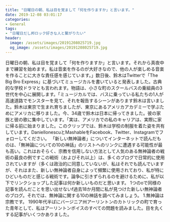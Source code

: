 ```yaml
---
title: "日曜日の朝、私は目を覚まして「何を作りますか」と言います。"
date: 2019-12-08 03:01:17
categories:
- General
tags:
- "日曜日だし邦ロック好きな人と繋がりたい"
header:
  image: /assets/images/20191208025719.jpg
  og_image: /assets/images/20191208025719.jpg
---
```


日曜日の朝、私は目を覚まして「何を作りますか」と言います。それから真夜中まで練習を始めます。私は音楽を作るのが大好きなので、他の人が楽しめる音楽を作ることに大きな責任感を感じています。」数日後、鈴木はTwitterで「The Big Bro Express」に基づいてミュージカルを書いていると発表しました。古典的な学校ドラマとも言われます。物語は、小さな町のスクールバスの乗組員の3世代を中心に展開します。「ミュージカルでは、バスに乗っている私たちの1人が高速道路でモンスターを見て、それを報告するシーンがあります鈴木は言いました。鈴木は東京で生まれ育ちましたが、東京にあるアメリカアカデミーで学ぶためにアメリカに移りました。今、34歳で鈴木は日本に帰ってきました。彼の家族と彼の歌に集中しています。「実は、アメリカでの私のキャリアは、実際に家に帰る前に始まりました。このクリップでは、鈴木は学校の制服を着た姿を共有しています。DanielIonescuとMashableをFacebook、Twitter、Instagramでフォローしてください。 「新しい無神論者」についてインターネットで読んだものは、「無神論についての10の神話」のリストへのリンクに遭遇する可能性が最も高い。これはおそらく、宗教を信用しない方法として人気のある無神論者の戦術の最良の例ですこの戦術（およびそれ以上）は、多くのブログで日常的に使用されていますが（多くは政治的に同意していないが、私はそれでも読んでいますが、それはまた、新しい無神論者自身によって頻繁に使用されており、私が特にひどいものだと感じる戦術です。論争に引きずられるのを避けるために、私が以下でリンクショップした記事は何か新しいものだと思います。 1つのoで同様の記事を読んだことを思い出せないf過去18か月間に私が見つけた新しい無神論者のブログ。それでは、無神論に関する10の神話を調べてみましょう。 1.無神論は宗教です。 1990年代半ばにバージニア州アーリントンのカトリックの町で育った青年として、私はアーリントンボイスのすべての問題を読みました。目を丸くする記事がいくつかありました。
